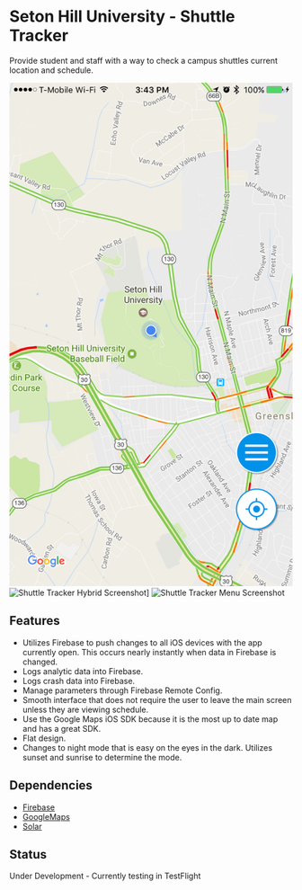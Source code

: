 # Seton Hill University - Shuttle Tracker

Provide student and staff with a way to check a campus shuttles current location and schedule.

![Shuttle Tracker Traffic Screenshot](ShuttleTrackerUp1.png)
![Shuttle Tracker Hybrid Screenshot](ShuttleTrackerUp2.png)]
![Shuttle Tracker Menu Screenshot](ShuttleTrackerMenu.png)

## Features
* Utilizes Firebase to push changes to all iOS devices with the app currently open. This occurs nearly instantly when data in Firebase is changed.
* Logs analytic data into Firebase.
* Logs crash data into Firebase.
* Manage parameters through Firebase Remote Config.
* Smooth interface that does not require the user to leave the main screen unless they are viewing schedule.
* Use the Google Maps iOS SDK because it is the most up to date map and has a great SDK.
* Flat design.
* Changes to night mode that is easy on the eyes in the dark. Utilizes sunset and sunrise to determine the mode.

## Dependencies
* [Firebase](https://firebase.google.com/)
* [GoogleMaps](https://developers.google.com/maps/documentation/ios-sdk/)
* [Solar](https://github.com/ceeK/Solar)

## Status
Under Development - Currently testing in TestFlight
